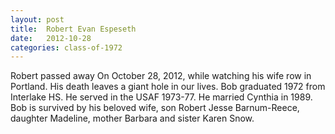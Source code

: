 ```yaml
---
layout: post
title:  Robert Evan Espeseth
date:   2012-10-28
categories: class-of-1972
---
```

Robert passed away On October 28, 2012, while watching his wife row in Portland. His death leaves a giant hole in our lives. Bob graduated 1972 from Interlake HS. He served in the USAF 1973-77. He married Cynthia in 1989. Bob is survived by his beloved wife, son Robert Jesse Barnum-Reece, daughter Madeline, mother Barbara and sister Karen Snow.
